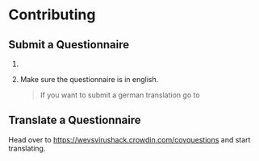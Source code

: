 # Contributing

## Submit a Questionnaire

1.

2. Make sure the questionnaire is in english.
   > If you want to submit a german translation go to

## Translate a Questionnaire

Head over to https://wevsvirushack.crowdin.com/covquestions and start
translating.

